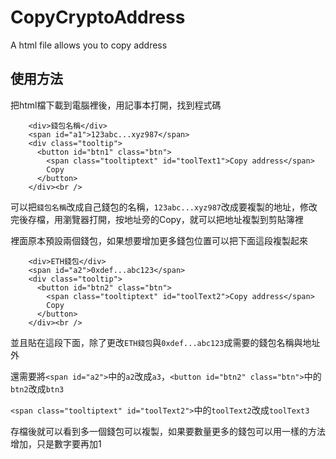 # CopyCryptoAddress
A html file allows you to copy address

## 使用方法

把html檔下載到電腦裡後，用記事本打開，找到程式碼
```
    <div>錢包名稱</div>
    <span id="a1">123abc...xyz987</span>
    <div class="tooltip">
      <button id="btn1" class="btn">
        <span class="tooltiptext" id="toolText1">Copy address</span>
        Copy
      </button>
    </div><br />

```
可以把```錢包名稱```改成自己錢包的名稱，```123abc...xyz987```改成要複製的地址，修改完後存檔，用瀏覽器打開，按地址旁的Copy，就可以把地址複製到剪貼簿裡

裡面原本預設兩個錢包，如果想要增加更多錢包位置可以把下面這段複製起來
```
    <div>ETH錢包</div>
    <span id="a2">0xdef...abc123</span>
    <div class="tooltip">
      <button id="btn2" class="btn">
        <span class="tooltiptext" id="toolText2">Copy address</span>
        Copy
      </button>
    </div><br />
```
並且貼在這段下面，除了更改```ETH錢包```與```0xdef...abc123```成需要的錢包名稱與地址外

還需要將```<span id="a2">```中的```a2```改成```a3```，```<button id="btn2" class="btn">```中的```btn2```改成```btn3```

```<span class="tooltiptext" id="toolText2">```中的```toolText2```改成```toolText3```

存檔後就可以看到多一個錢包可以複製，如果要數量更多的錢包可以用一樣的方法增加，只是數字要再加1
